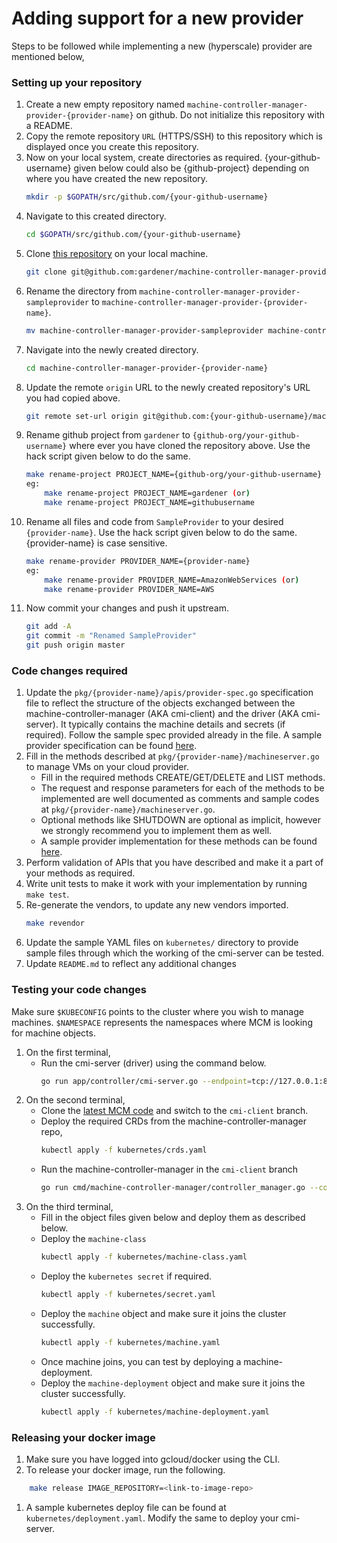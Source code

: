 # Adding support for a new provider

Steps to be followed while implementing a new (hyperscale) provider are mentioned below,

### Setting up your repository

1. Create a new empty repository named `machine-controller-manager-provider-{provider-name}` on github. Do not initialize this repository with a README.
1. Copy the remote repository `URL` (HTTPS/SSH) to this repository which is displayed once you create this repository.
1. Now on your local system, create directories as required. {your-github-username} given below could also be {github-project} depending on where you have created the new repository.
    ```bash
    mkdir -p $GOPATH/src/github.com/{your-github-username}
    ```
1. Navigate to this created directory.
    ```bash
    cd $GOPATH/src/github.com/{your-github-username}
    ```
1. Clone [this repository](https://github.com/gardener/machine-controller-manager-provider-sampleprovider) on your local machine.
    ```bash
    git clone git@github.com:gardener/machine-controller-manager-provider-sampleprovider.git
    ```
1. Rename the directory from `machine-controller-manager-provider-sampleprovider` to `machine-controller-manager-provider-{provider-name}`.
    ```bash
    mv machine-controller-manager-provider-sampleprovider machine-controller-manager-provider-{provider-name}
    ```
1. Navigate into the newly created directory.
    ```bash
    cd machine-controller-manager-provider-{provider-name}
    ```
1. Update the remote `origin` URL to the newly created repository's URL you had copied above.
    ```bash
    git remote set-url origin git@github.com:{your-github-username}/machine-controller-manager-provider-{provider-name}.git
    ```
1. Rename github project from `gardener` to `{github-org/your-github-username}` where ever you have cloned the repository above. Use the hack script given below to do the same.
    ```bash
    make rename-project PROJECT_NAME={github-org/your-github-username}
    eg:
        make rename-project PROJECT_NAME=gardener (or)
        make rename-project PROJECT_NAME=githubusername
    ```
1. Rename all files and code from `SampleProvider` to your desired `{provider-name}`. Use the hack script given below to do the same. {provider-name} is case sensitive.
    ```bash
    make rename-provider PROVIDER_NAME={provider-name}
    eg:
        make rename-provider PROVIDER_NAME=AmazonWebServices (or)
        make rename-provider PROVIDER_NAME=AWS
    ```
1. Now commit your changes and push it upstream.
    ```bash
    git add -A
    git commit -m "Renamed SampleProvider"
    git push origin master
    ```

### Code changes required

1. Update the `pkg/{provider-name}/apis/provider-spec.go` specification file to reflect the structure of the objects exchanged between the machine-controller-manager (AKA cmi-client) and the driver (AKA cmi-server). It typically contains the machine details and secrets (if required). Follow the sample spec provided already in the file. A sample provider specification can be found [here](https://github.com/prashanth26/machine-controller-manager-provider-gcp/blob/master/pkg/gcp/apis/provider-spec.go).
1. Fill in the methods described at `pkg/{provider-name}/machineserver.go` to manage VMs on your cloud provider.
    - Fill in the required methods CREATE/GET/DELETE and LIST methods.
    - The request and response parameters for each of the methods to be implemented are well documented as comments and sample codes at `pkg/{provider-name}/machineserver.go`.
    - Optional methods like SHUTDOWN are optional as implicit, however we strongly recommend you to implement them as well.
    - A sample provider implementation for these methods can be found [here](https://github.com/prashanth26/machine-controller-manager-provider-gcp/blob/master/pkg/gcp/machineserver.go).
1. Perform validation of APIs that you have described and make it a part of your methods as required.
1. Write unit tests to make it work with your implementation by running `make test`.
1. Re-generate the vendors, to update any new vendors imported.
    ```bash
    make revendor
    ```
1. Update the sample YAML files on `kubernetes/` directory to provide sample files through which the working of the cmi-server can be tested.
1. Update `README.md` to reflect any additional changes

### Testing your code changes

Make sure `$KUBECONFIG` points to the cluster where you wish to manage machines. `$NAMESPACE` represents the namespaces where MCM is looking for machine objects.

1. On the first terminal,
    - Run the cmi-server (driver) using the command below.
        ```bash
        go run app/controller/cmi-server.go --endpoint=tcp://127.0.0.1:8080
        ```
1. On the second terminal,
    - Clone the [latest MCM code](https://github.com/gardener/machine-controller-manager/tree/cmi-client) and switch to the `cmi-client` branch.
    - Deploy the required CRDs from the machine-controller-manager repo,
        ```bash
        kubectl apply -f kubernetes/crds.yaml
        ```
    - Run the machine-controller-manager in the `cmi-client` branch
        ```bash
        go run cmd/machine-controller-manager/controller_manager.go --control-kubeconfig=$KUBECONFIG --target-kubeconfig=$KUBECONFIG --namespace=$NAMESPACE
        ```
1. On the third terminal,
    - Fill in the object files given below and deploy them as described below.
    - Deploy the `machine-class`
        ```bash
        kubectl apply -f kubernetes/machine-class.yaml
        ```
    - Deploy the `kubernetes secret` if required.
        ```bash
        kubectl apply -f kubernetes/secret.yaml
        ```
    - Deploy the `machine` object and make sure it joins the cluster successfully.
        ```bash
        kubectl apply -f kubernetes/machine.yaml
        ```
    - Once machine joins, you can test by deploying a machine-deployment.
    - Deploy the `machine-deployment` object and make sure it joins the cluster successfully.
        ```bash
        kubectl apply -f kubernetes/machine-deployment.yaml

### Releasing your docker image

1. Make sure you have logged into gcloud/docker using the CLI.
1. To release your docker image, run the following.
```bash
    make release IMAGE_REPOSITORY=<link-to-image-repo>
```
1. A sample kubernetes deploy file can be found at `kubernetes/deployment.yaml`. Modify the same to deploy your cmi-server.
